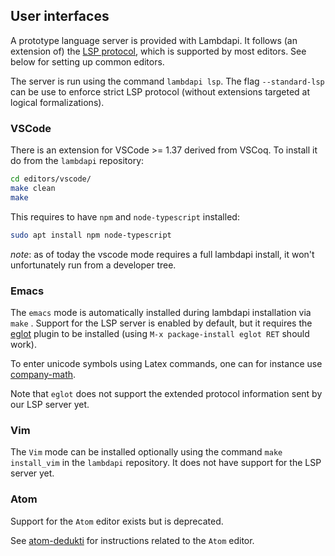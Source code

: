 User interfaces
---------------

A prototype language server is provided with Lambdapi. It follows (an extension
of) the [LSP protocol](https://microsoft.github.io/language-server-protocol/),
which is supported by most editors. See below for setting up common editors.

The server is run using the command `lambdapi lsp`. The flag `--standard-lsp`
can be use to enforce strict LSP protocol (without extensions targeted at
logical formalizations).

### VSCode

There is an extension for VSCode >= 1.37 derived from VSCoq. To
install it do from the `lambdapi` repository:

```bash
cd editors/vscode/
make clean
make
```

This requires to have `npm` and `node-typescript` installed:

```bash
sudo apt install npm node-typescript
```

_note_: as of today the vscode mode requires a full lambdapi install,
it won't unfortunately run from a developer tree.

### Emacs

The `emacs` mode is automatically installed during lambdapi installation
via `make` . Support for the LSP server is enabled by default,  but
it requires the [eglot](https://github.com/joaotavora/eglot) plugin to be
installed (using `M-x package-install eglot RET` should work).

To enter unicode symbols using Latex commands, one can for instance use
[company-math](https://github.com/vspinu/company-math).

Note that `eglot` does not support the extended protocol information sent by
our LSP server yet.

### Vim

The `Vim` mode can be installed optionally using the command `make install_vim`
in the `lambdapi` repository. It does not have support for the LSP server yet.

### Atom

Support for the `Atom` editor exists but is deprecated.

See [atom-dedukti](https://github.com/Deducteam/atom-dedukti) for instructions
related to the `Atom` editor.

